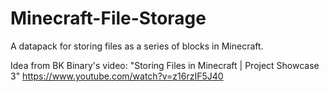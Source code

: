 # Minecraft-File-Storage
A datapack for storing files as a series of blocks in Minecraft. 

Idea from BK Binary's video: "Storing Files in Minecraft | Project Showcase 3" https://www.youtube.com/watch?v=z16rzIF5J40
